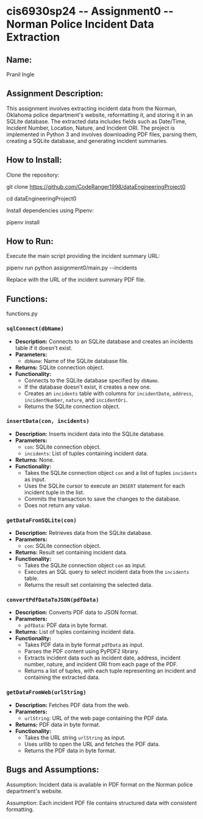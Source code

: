 # cis6930sp24 -- Assignment0 -- Norman Police Incident Data Extraction

## Name:
Pranil Ingle

## Assignment Description:
This assignment involves extracting incident data from the Norman, Oklahoma police department's website, reformatting it, and storing it in an SQLite database. The extracted data includes fields such as Date/Time, Incident Number, Location, Nature, and Incident ORI. The project is implemented in Python 3 and involves downloading PDF files, parsing them, creating a SQLite database, and generating incident summaries.

## How to Install:
Clone the repository:

git clone https://github.com/CodeRanger1998/dataEngineeringProject0

cd dataEngineeringProject0

Install dependencies using Pipenv:

pipenv install

## How to Run:

Execute the main script providing the incident summary URL:

pipenv run python assignment0/main.py --incidents <url>

Replace <url> with the URL of the incident summary PDF file.

## Functions:

functions.py

### `sqlConnect(dbName)`
- **Description:** Connects to an SQLite database and creates an incidents table if it doesn't exist.
- **Parameters:**
  - `dbName`: Name of the SQLite database file.
- **Returns:** SQLite connection object.
- **Functionality:**
  - Connects to the SQLite database specified by `dbName`.
  - If the database doesn't exist, it creates a new one.
  - Creates an `incidents` table with columns for `incidentDate`, `address`, `incidentNumber`, `nature`, and `incidentOri`.
  - Returns the SQLite connection object.

### `insertData(con, incidents)`
- **Description:** Inserts incident data into the SQLite database.
- **Parameters:**
  - `con`: SQLite connection object.
  - `incidents`: List of tuples containing incident data.
- **Returns:** None.
- **Functionality:**
  - Takes the SQLite connection object `con` and a list of tuples `incidents` as input.
  - Uses the SQLite cursor to execute an `INSERT` statement for each incident tuple in the list.
  - Commits the transaction to save the changes to the database.
  - Does not return any value.

### `getDataFromSQLite(con)`
- **Description:** Retrieves data from the SQLite database.
- **Parameters:**
  - `con`: SQLite connection object.
- **Returns:** Result set containing incident data.
- **Functionality:**
  - Takes the SQLite connection object `con` as input.
  - Executes an SQL query to select incident data from the `incidents` table.
  - Returns the result set containing the selected data.

### `convertPdfDataToJSON(pdfData)`
- **Description:** Converts PDF data to JSON format.
- **Parameters:**
  - `pdfData`: PDF data in byte format.
- **Returns:** List of tuples containing incident data.
- **Functionality:**
  - Takes PDF data in byte format `pdfData` as input.
  - Parses the PDF content using PyPDF2 library.
  - Extracts incident data such as incident date, address, incident number, nature, and incident ORI from each page of the PDF.
  - Returns a list of tuples, with each tuple representing an incident and containing the extracted data.

### `getDataFromWeb(urlString)`
- **Description:** Fetches PDF data from the web.
- **Parameters:**
  - `urlString`: URL of the web page containing the PDF data.
- **Returns:** PDF data in byte format.
- **Functionality:**
  - Takes the URL string `urlString` as input.
  - Uses urllib to open the URL and fetches the PDF data.
  - Returns the PDF data in byte format.

## Bugs and Assumptions:

Assumption: Incident data is available in PDF format on the Norman police department's website.

Assumption: Each incident PDF file contains structured data with consistent formatting.